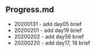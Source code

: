 ## Progress.md

- 20200131 - add day05 brief 
- 20200201 - add day19 brief 
- 20200202 - add day56 brief 
- 20200220 - add day17, 18 brief 